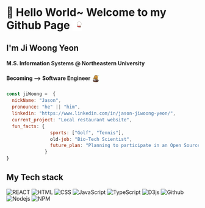 # 👋 Hello World~ Welcome to my Github Page   <img src="imgs/kakaotalk-ompangie.gif" width="25px" align="center"> 

## I'm Ji Woong Yeon 

#### M.S. Information Systems @ Northeastern University
#### Becoming --> Software Engineer <img src="imgs/kakaofriends-kakao-talk.gif" width="25px" align="center"/>

```javascript
const jiWoong =  {
  nickName: "Jason",
  pronounce: "he" || "him",
  linkedin: "https://www.linkedin.com/in/jason-jiwoong-yeon/",
  current_project: "Local restaurant website",
  fun_facts: {
                sports: ["Golf", "Tennis"],
                old-job: "Bio-Tech Scientist",
                future_plan: "Planning to participate in an Open Source Project",
              } 
}
```

<h2>My Tech stack </h2>

![REACT](https://img.shields.io/badge/-ReactJs-61DAFB?logo=react&logoColor=white&style=plastic)
![HTML](https://img.shields.io/badge/-HTML-E34F26?logo=html5&logoColor=white&style=plastic)
![CSS](https://img.shields.io/badge/-CSS-1572B6?logo=css&logoColor=white&style=plastic)
![JavaScript](https://img.shields.io/badge/-JavaScript-F7DF1E?logo=javascript&logoColor=white&style=plastic)
![TypeScript](https://img.shields.io/badge/-TypeScript-3178C6?logo=typescript&logoColor=white&style=plastic)
![D3js](https://img.shields.io/badge/-D3.JS-F9A03C?logo=d3.js&logoColor=white&style=plastic)
![Github](https://img.shields.io/badge/-Github-181717?logo=github&logoColor=white&style=plastic)
![Nodejs](https://img.shields.io/badge/-NodeJS-339933?logo=node.js&logoColor=white&style=plastic)
![NPM](https://img.shields.io/badge/-NPM-CB3837?logo=npm&logoColor=white&style=plastic)

<!--
**jasonyeon110/jasonyeon110** is a ✨ _special_ ✨ repository because its `README.md` (this file) appears on your GitHub profile.

Here are some ideas to get you started:

- 🔭 I’m currently working on ...
- 🌱 I’m currently learning ...
- 👯 I’m looking to collaborate on ...
- 🤔 I’m looking for help with ...
- 💬 Ask me about ...
- 📫 How to reach me: ...
- 😄 Pronouns: ...
- ⚡ Fun fact: ...
-->
